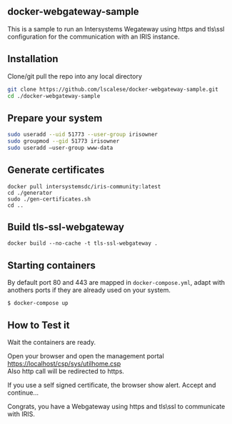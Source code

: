## docker-webgateway-sample

This is a sample to run an Intersystems Wegateway using https and tls\ssl configuration for the communication with an IRIS instance.  



## Installation 

Clone/git pull the repo into any local directory

```bash
git clone https://github.com/lscalese/docker-webgateway-sample.git
cd ./docker-webgateway-sample
```

## Prepare your system 

```bash
sudo useradd --uid 51773 --user-group irisowner
sudo groupmod --gid 51773 irisowner
sudo useradd –user-group www-data
```

## Generate certificates

```
docker pull intersystemsdc/iris-community:latest
cd ./generator
sudo ./gen-certificates.sh
cd ..
```

## Build tls-ssl-webgateway

```
docker build --no-cache -t tls-ssl-webgateway .
```

## Starting containers

By default port 80 and 443 are mapped in `docker-compose.yml`, adapt with anothers ports if they are already used on your system.  

```
$ docker-compose up
```

## How to Test it

Wait the containers are ready.  

Open your browser and open the management portal [https://localhost/csp/sys/utilhome.csp](https://localhost/csp/sys/utilhome.csp)  
Also http call will be redirected to https.  

If you use a self signed certificate, the browser show alert.  Accept and continue...

Congrats, you have a Webgateway using https and tls\ssl to communicate with IRIS.  